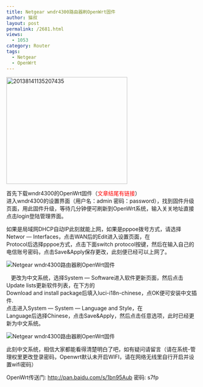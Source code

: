 ```yaml
---
title: Netgear wndr4300路由器刷OpenWrt固件
author: 猫叔
layout: post
permalink: /2681.html
views:
  - 1053
category: Router
tags:
  - Netgear
  - OpenWrt
---
```

[<img class="  wp-image-2682 aligncenter" src="http://cache.maoshu.cc//wp-content/uploads/2015/03/20138141135207435.jpg" alt="20138141135207435" width="317" height="281" />][1]


首先下载wndr4300的OpenWrt固件（<span style="color: #ff0000;">文章结尾有链接</span>）  
进入wndr4300的设置界面（用户名：admin 密码：password），找到固件升级页面，用此固件升级，等待几分钟便可刷新到OpenWrt系统，输入关关地址直接点击login登陆管理界面。

如果是局域网DHCP自动IP此刻就能上网，如果是pppoe拨号方式，请选择Networ — Interfaces，点击WAN后的Edit进入设置页面，在  
Protocol后选择pppoe方式，点击下面switch protocol按键，然后在输入自己的电信账号密码，点击Save&Apply保存更改，此刻便已经可以上网了。

<p class="">
  <img class=" aligncenter" src="http://cache.maoshu.cc//wp-content/uploads/sinapicv2-backup/2681-ww3-large-005V4vEUjw1eqlar7walwj30g50bogmc.jpg" alt="Netgear wndr4300路由器刷OpenWrt固件" />
</p>

<p align="left">
     更改为中文系统，选择System — Software进入软件更新页面，然后点击Update lists更新软件列表，在下方的<br /> Download and install package后填入luci-i18n-chinese，点OK便可安装中文插件.<br /> 点击进入System — System — Language and Style，在<br /> Language后选择Chinese，点击Save&Apply，然后点击任意选项，此时已经更新为中文系统。
</p>

<p class="" align="left">
  <img class=" aligncenter" src="http://cache.maoshu.cc//wp-content/uploads/sinapicv2-backup/2681-ww4-large-005V4vEUjw1eqlassjgxaj30km0djjs4.jpg" alt="Netgear wndr4300路由器刷OpenWrt固件" />
</p>

<p class="" align="left">
  此刻中文系统，相信大家都能看得清楚明白了吧，如有疑问请留言（请在系统-管理权里更改登录密码，Openwrt默认未开启WIFI，请在网络无线里自行开启并设置wifi密码）
</p>

OpenWrt传送门: <http://pan.baidu.com/s/1bn95Aub> 密码: s7fp 


 [1]: http://cache.maoshu.cc//wp-content/uploads/2015/03/20138141135207435.jpg


